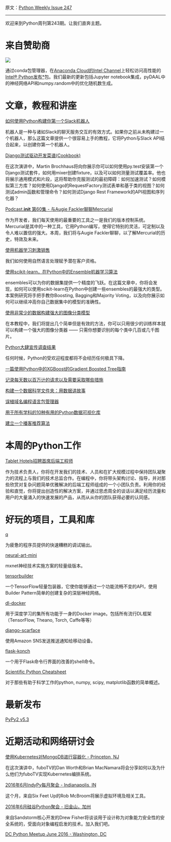 原文：[Python Weekly Issue 247](http://us2.campaign-archive2.com/?u=e2e180baf855ac797ef407fc7&id=4ecb8be2a6&e=148158c7b4)

---

欢迎来到Python周刊第243期。让我们直奔主题。

# 来自赞助商

[![](https://gallery.mailchimp.com/e2e180baf855ac797ef407fc7/images/711a53fa-d9a3-4b1d-897c-853ccb078c96.png)](https://software.intel.com/en-us/intel-sdp-home)

通过conda包管理器，在[Anaconda Cloud的Intel Channel](https://software.intel.com/en-us/articles/using-intel-distribution-for-python-with-anaconda)上轻松访问高性能的[Intel® Python发布*](https://software.intel.com/en-us/python-distribution)包。我们最新的更新包括Jupyter notebook集成，pyDAAL中的神经网络API和numpy.random中的优化随机数生成。


# 文章，教程和讲座

[如何使用Python构建你第一个Slack机器人](https://www.fullstackpython.com/blog/build-first-slack-bot-python.html)

机器人是一种与诸如Slack的聊天服务交互的有效方式。如果你之前从未构建过一个机器人，那么这篇文章提供一个很容易上手的教程，它将Python与Slack API结合起来，以创建你第一个机器人。

[Django测试驱动开发菜谱(Cookbook)](https://www.youtube.com/watch?v=41ek3VNx_6Q)

在这次演讲中，Martin Brochhaus将向你展示你可以如何使用py.test安装第一个Django测试套件，如何用mixer创建fixture，以及可以如何测量测试覆盖率。他也将展示通用模式和片段，这将帮助你克服测试的最初障碍：如何加速测试？如何模拟第三方库？如何使用Django的RequestFactory测试表单和基于类的视图？如何测试admin函数和管理命令？如何测试Django Rest Framework的API视图和序列化器？

[Podcast.__init__ 第60集 - 与Augie Fackler聊聊Mercurial](http://pythonpodcast.com/augie-fackler-mercurial.html)

作为开发者，我们每天使用的最重要的工具之一是我们的版本控制系统。Mercurial是其中的一种工具，它用Python编写，使得它特别的灵活，可定制以及令人难以置信的强大。本周，我们将与Augie Fackler聊聊，以了解Mercurial的历史，特效及未来。

[使用机器学习刺激销售](https://medium.com/xeneta/boosting-sales-with-machine-learning-fbcf2e618be3)

我们如何使用自然语言处理赋予潜在客户资格。

[使用scikit-learn，在Python中的Ensemble机器学习算法](http://machinelearningmastery.com/ensemble-machine-learning-algorithms-python-scikit-learn)

ensembles可以为你的数据集提供一个精度的飞跃。在这篇文章中，你将会发现，如何可以使用scikit-learn在Python中创建一些ensembles的最强大的类型。本案例研究将手把手教你Boosting, Bagging和Majority Voting，以及向你展示如何可以继续冲高你自己数据集中的模型的准确性。

[使用非常少的数据构建强大的图像分类模型](http://blog.keras.io/building-powerful-image-classification-models-using-very-little-data.html)

在本教程中，我们将提出几个简单但是有效的方法，你可以只用很少的训练样本就可以构建一个强大的图像分类器 —— 只需你想要识别的每个类中几百或几千图片。

[Python大肆宣传调查结果](https://www.linkedin.com/pulse/python-hype-survey-results-experience-any-drastic-decline-brian-ray)

任何时候，Python的受欢迎程度都将不会经历任何极具下降。

[一篇使用Python中的XGBoost的Gradient Boosted Tree指南](https://jessesw.com/XG-Boost/)

[记录每天数以百万计的请求以及需要采取哪些措施](http://engineering.hackerearth.com/2015/02/26/logging-millions-requests-what-it-takes/)

[构建一个数据科学文件夹：用数据讲故事](https://www.dataquest.io/blog/data-science-portfolio-project/)

[误植域名编程语言包管理器](http://incolumitas.com/2016/06/08/typosquatting-package-managers/)

[用于所有学科的10种有用的Python数据可视化库](https://blog.modeanalytics.com/python-data-visualization-libraries/)

[建立一个播客推荐算法](http://lindsayvass.com/2016/05/27/003-building-a-podcast-recommendation-algorithm/)

# 本周的Python工作

[Tablet Hotels招聘首席后端工程师](http://jobs.pythonweekly.com/jobs/lead-backend-engineer/)

作为技术负责人，你将在开发我们的技术、人员和在扩大规模过程中保持团队凝聚力的流程上与我们的技术总监合作。在编程中，你将带头架构讨论、指导，并对那些欣赏对复杂问题简单优雅解决的后端工程师组成的一个小团队负责。利用你的经验和直觉，你将提出创造性的解决方案，并通过思虑周全的谈话以满足经历流量和用户的大量涌入的快速发展的产品，从而从从你的团队获得必要的认同感。

# 好玩的项目，工具和库

[q](https://github.com/zestyping/q)

为疲惫的程序员提供的快速糟糕的调试输出。

[neural-art-mini](https://github.com/pavelgonchar/neural-art-mini)

mxnet神经技术实施方案的轻量级版本。

[tensorbuilder](https://github.com/cgarciae/tensorbuilder)

一个TensorFlow轻量包装器，它使你能够通过一个功能流畅不变的API，使用Builder Pattern简单的创建复杂的深层神经网络。

[dl-docker](https://github.com/saiprashanths/dl-docker)

用于深度学习的集所有功能于一身的Docker image。包括所有流行DL框架（TensorFlow, Theano, Torch, Caffe等等）

[django-scarface](https://github.com/dreipol/django-scarface)

使用Amazon SNS发送推送通知给移动设备。

[flask-konch](https://github.com/sloria/flask-konch)

一个用于Flask命令行界面的改善的shell命令。

[Scientific Python Cheatsheet](https://ipgp.github.io/scientific_python_cheat_sheet/)

对于那些有助于科学工作的python, numpy, scipy, matplotlib函数的简单概述。

# 最新发布

[PyPy2 v5.3](https://morepypy.blogspot.com/2016/06/pypy2-v53-released-major-c-extension.html)

# 近期活动和网络研讨会

[使用Kubernetes对MongoDB进行容器化 - Princeton, NJ](http://www.meetup.com/pug-ip/events/231423621/)

在这次演讲中，fuboTV的Dan Worth和Brian MacNamara将会分享如何以及为什么他们为fuboTV实现Kubernetes编排系统。

[2016年6月IndyPy每月聚会 - Indianapolis, IN](http://www.meetup.com/indypy/events/228228232/)
 
这个月，来自Six Feet Up的Rob McBroom将展示虚拟环境及相关工具。

[2016年6月硅谷Python聚会 - 旧金山，加州](http://www.meetup.com/silicon-valley-python/events/231570932/)

来自Sandstorm核心开发的Drew Fisher将谈谈用于设计称为对象能力安全性的安全系统的，受面向对象编程启发的技术。加入我们吧。

[DC Python Meetup June 2016 - Washington, DC](http://www.meetup.com/DCPython/events/230680063/)
